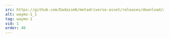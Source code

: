 ```yaml
---
src: https://github.com/Dadaism6/metadriverse-asset/releases/download/assetsv1.0.2/waymo-1_1.mp4
alt: waymo-1_1
tag: waymo-1
vid: 1
order: 40
---
```

